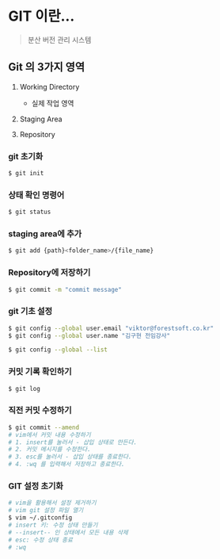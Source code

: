 # GIT 이란...
> 분산 버전 관리 시스템

## Git 의 3가지 영역
1. Working Directory
    - 실제 작업 영역
2. Staging Area

3. Repository

### git 초기화
```bash
$ git init
```

### 상태 확인 명령어
```bash
$ git status
```

### staging area에 추가
```bash
$ git add {path}<folder_name>/{file_name}
```

### Repository에 저장하기
```bash
$ git commit -m "commit message"
```

### git 기초 설정
```bash
$ git config --global user.email "viktor@forestsoft.co.kr"
$ git config --global user.name "김구현 전임강사"

$ git config --global --list
```

### 커밋 기록 확인하기
```bash
$ git log
```

### 직전 커밋 수정하기
```bash
$ git commit --amend
# vim에서 커밋 내용 수정하기 
# 1. insert를 눌러서 - 삽입 상태로 만든다.
# 2. 커밋 메시지를 수정한다.
# 3. esc를 눌러서 - 삽입 상태를 종료한다.
# 4. :wq 를 입력해서 저장하고 종료한다.
```

### GIT 설정 초기화
```bash
# vim을 활용해서 설정 제거하기
# vim git 설정 파일 열기
$ vim ~/.gitconfig
# insert 키: 수정 상태 만들기
# --insert-- 인 상태에서 모든 내용 삭제
# esc: 수정 상태 종료
# :wq
```